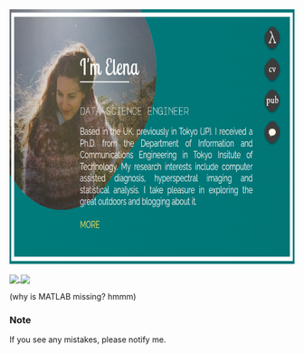 <a href="https://foxelas.github.io/">
  <img height=450 align="center" src="https://github.com/foxelas/foxelas.github.io/raw/master/images/preview.png" />
</a>
<br/><br/>

<a href="">
<img height=170 align="center" src="https://github-readme-stats.vercel.app/api?username=foxelas&theme=synthwave&count_private=true&hide=issues,contribs&show_icons=true&include_all_commits=true" />
</a>
<a href="">
<img height=170 align="center" src="https://github-readme-stats.vercel.app/api/top-langs/?username=foxelas&size_weight=0&count_weight=1&langs_count=5&hide=css,javascript&layout=donut&card_" />
</a>

(why is MATLAB missing? hmmm)

### Note 
If you see any mistakes, please notify me. 
